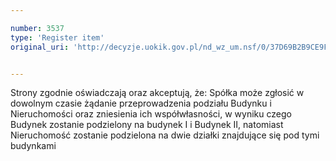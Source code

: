 ```yaml
---

number: 3537
type: 'Register item'
original_uri: 'http://decyzje.uokik.gov.pl/nd_wz_um.nsf/0/37D69B2B9CE9F76DC1257A520041F604?OpenDocument'


---
```


Strony zgodnie oświadczają oraz akceptują, że: Spółka może zgłosić w dowolnym czasie żądanie przeprowadzenia podziału Budynku i Nieruchomości oraz zniesienia ich współwłasności, w wyniku czego Budynek zostanie podzielony na budynek I i Budynek II, natomiast Nieruchomość zostanie podzielona na dwie działki znajdujące się pod tymi budynkami
